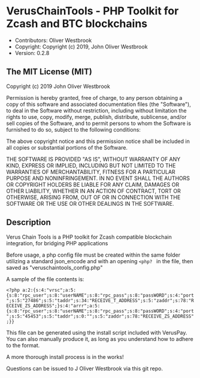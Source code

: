 # VerusChainTools - PHP Toolkit for Zcash and BTC blockchains

 - Contributors: Oliver Westbrook
 - Copyright: Copyright (c) 2019, John Oliver Westbrook 
 - Version: 0.2.8

## The MIT License (MIT)
 
Copyright (c) 2019 John Oliver Westbrook

Permission is hereby granted, free of charge, to any person obtaining a copy
of this software and associated documentation files (the "Software"), to deal
in the Software without restriction, including without limitation the rights
to use, copy, modify, merge, publish, distribute, sublicense, and/or sell
copies of the Software, and to permit persons to whom the Software is
furnished to do so, subject to the following conditions:

The above copyright notice and this permission notice shall be included in
all copies or substantial portions of the Software.

THE SOFTWARE IS PROVIDED "AS IS", WITHOUT WARRANTY OF ANY KIND, EXPRESS OR
IMPLIED, INCLUDING BUT NOT LIMITED TO THE WARRANTIES OF MERCHANTABILITY,
FITNESS FOR A PARTICULAR PURPOSE AND NONINFRINGEMENT. IN NO EVENT SHALL THE
AUTHORS OR COPYRIGHT HOLDERS BE LIABLE FOR ANY CLAIM, DAMAGES OR OTHER
LIABILITY, WHETHER IN AN ACTION OF CONTRACT, TORT OR OTHERWISE, ARISING FROM,
OUT OF OR IN CONNECTION WITH THE SOFTWARE OR THE USE OR OTHER DEALINGS IN
THE SOFTWARE.

## Description
Verus Chain Tools is a PHP toolkit for Zcash compatible blockchain integration, for bridging PHP applications

Before usage, a php config file must be created within the same folder utilizing a standard json_encode and with an opening `<php? ` in the file, then saved as "veruschaintools_config.php"

A sample of the file contents is:

``<?php a:2:{s:4:"vrsc";a:5:{s:8:"rpc_user";s:8:"userNAME";s:8:"rpc_pass";s:8:"passWORD";s:4:"port";s:5:"27486";s:5:"taddr";s:34:"RECEIVE_T_ADDRESS";s:5:"zaddr";s:78:"RECEIVE_ZS_ADDRESS";}s:4:"arrr";a:5:{s:8:"rpc_user";s:8:"userNAME";s:8:"rpc_pass";s:8:"passWORD";s:4:"port";s:5:"45453";s:5:"taddr";s:0:"";s:5:"zaddr";s:78:"RECEIVE_ZS_ADDRESS";}}``

This file can be generated using the install script included with VerusPay.  You can also manually produce it, as long as you understand how to adhere to the format.

A more thorough install process is in the works!

Questions can be issued to J Oliver Westbrook via this git repo.
